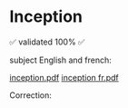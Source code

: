 # Inception

✅ validated 100% ✅

subject English and french:

[inception.pdf](https://github.com/mcreus/Inception/files/13457387/inception.pdf)
[inception fr.pdf](https://github.com/mcreus/Inception/files/13457389/inception.fr.pdf)

Correction:

